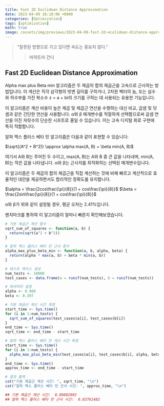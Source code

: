 ```yaml
---
title: Fast 2D Euclidean Distance Approximation
date: 2023-04-09 16:10:00 +0900
categories: [Optimization]
tags: [optimization]
math: true
image: /assets/img/previews/2023-04-09-fast-2d-eculidean-distance-approximation.png
---
```


> "잘못된 방향으로 가고 있다면 속도는 중요치 않다."
>> 마하트마 간디
  
  
  

## Fast 2D Euclidean Distance Approximation

Alpha max plus Beta min 알고리즘은 두 제곱의 합의 제곱근을 고속으로 근사하는 방법입니다. 이 계산은 직각 삼각형의 빗변 길이를 구하거나, 2차원 벡터의 놈, 또는 실수와 허수부를 가진 복소수 z = a + bi의 크기를 구하는 데 사용되는 유용한 기능입니다.

이 알고리즘은 계산 비용이 높은 제곱 및 제곱근 연산을 수행하는 대신 비교, 곱셈 및 덧셈과 같은 간단한 연산을 사용합니다. α와 β 매개변수를 적절하게 선택함으로써 곱셈 연산을 이진 자릿수의 단순한 시프트로 줄일 수 있습니다. 이는 고속 디지털 회로 구현에 특히 적합합니다.

알파 맥스 플러스 베타 민 알고리즘은 다음과 같이 표현할 수 있습니다:

$\sqrt{(A^2 + B^2)} \approx \alpha max(A, B) + \beta min(A, B)$

여기서 A와 B는 주어진 두 수이고, max(A, B)는 A와 B 중 큰 값을 나타내며, min(A, B)는 작은 값을 나타냅니다. α와 β는 근사치를 최적화하는 선택된 매개변수입니다.

이 알고리즘은 두 제곱의 합의 제곱근을 직접 계산하는 것에 비해 빠르고 계산적으로 효율적인 대안을 제공하면서도 합리적인 정확도를 유지합니다.

$\alpha = \frac{2cos\frac{\pi}{8}}{1 + cos\frac{\pi}{8}}$
$\beta = \frac{2sin\frac{\pi}{8}}{1 + cos\frac{\pi}{8}}$

α와 β가 위와 같이 설정될 경우, 평균 오차는 2.41%입니다.

벤치마크를 통하여 이 알고리즘이 얼마나 빠른지 확인해보겠습니다.

```r
# 기본 제곱근 계산 함수
sqrt_sum_of_squares <- function(a, b) {
  return(sqrt(a^2 + b^2))
}

# 알파 맥스 플러스 베타 민 근사 함수
alpha_max_plus_beta_min <- function(a, b, alpha, beta) {
  return(alpha * max(a, b) + beta * min(a, b))
}

# 테스트 케이스 생성
num_tests <- 10000
test_cases <- data.frame(a = runif(num_tests), b = runif(num_tests))

# 파라미터 설정
alpha <- 0.960
beta <- 0.397

# 기본 제곱근 계산 시간 측정
start_time <- Sys.time()
for (i in 1:num_tests) {
  sqrt_sum_of_squares(test_cases$a[i], test_cases$b[i])
}
end_time <- Sys.time()
sqrt_time <- end_time - start_time

# 알파 맥스 플러스 베타 민 계산 시간 측정
start_time <- Sys.time()
for (i in 1:num_tests) {
  alpha_max_plus_beta_min(test_cases$a[i], test_cases$b[i], alpha, beta)
}
end_time <- Sys.time()
approx_time <- end_time - start_time

# 결과 출력
cat("기본 제곱근 계산 시간: ", sqrt_time, "\n")
cat("알파 맥스 플러스 베타 민 근사 시간: ", approx_time, "\n")

## 기본 제곱근 계산 시간:  0.09882092
## 알파 맥스 플러스 베타 민 근사 시간:  0.03761482
```
